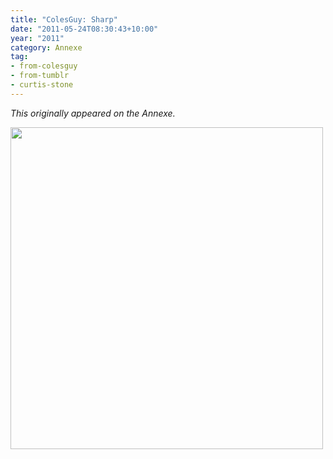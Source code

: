```yaml
---
title: "ColesGuy: Sharp" 
date: "2011-05-24T08:30:43+10:00"
year: "2011"
category: Annexe 
tag: 
- from-colesguy
- from-tumblr
- curtis-stone
---
```

<p style="font-style:italic">This originally appeared on the Annexe.</p>

<p><img src="https://rubenerd.com/files/uploads/tumblr_llp3vkB24y1qe98oco1_500.jpg" alt="" style="width:500px; height:515px;" /></p>
 
